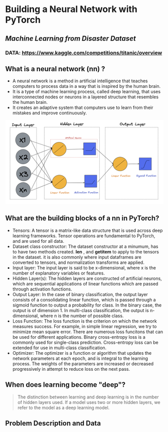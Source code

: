 # Building a Neural Network with PyTorch
## _Machine Learning from Disaster Dataset_
### DATA: https://www.kaggle.com/competitions/titanic/overview

## What is a neural network (nn) ?
- A neural network is a method in artificial intelligence that teaches computers to process data in a way that is inspired by the human brain. 
- It is a type of machine learning process, called deep learning, that uses interconnected nodes or neurons in a layered structure that resembles the human brain. 
- It creates an adaptive system that computers use to learn from their mistakes and improve continuously.

![A 1-Hidden Layer NN with two neurons](Images/fig1.png)

## What are the building blocks of a nn in PyTorch?
- Tensors: A tensor is a matrix-like data structure that is used across deep learning frameworks. Tensor operations are fundamental to PyTorch, and are used for all data.
- Dataset class constructor: The dataset constructor at a minumum, has to have two methods created. __len__ , and __getitem__ to apply to the tensors in the dataset. 
    it is also commonly where input dataframes are converted to tensors, and normalization transforms are applied.
- Input layer: The input layer is said to be x-dimensional, where x is the number of explanatory variables or features.
- Hidden Layer(s): The hidden layers are constructed of artificial neurons, which are sequential applications of linear functions which are passed through activation functions.
- Output Layer: In the case of binary classification, the output layer consists of a consolidating linear function, which is passed through a sigmoid function to output a probability for class. In the binary case, the output is of dimension 1. In multi-class classification, the output is n-dimensional, where n is the number of possible class.
- Loss Function: The loss function is the criterion on which the network measures success. For example, in simple linear regression, we try to minimize mean square error. There are numerous loss funcitons that can be used for different applications. Binary cross-entropy loss is a commonly used for single-class prediction. Cross-entropy loss can be extended for use in multi-class classification.
- Optimizer: The optimizer is a function or algorithm that updates the network parameters at each epoch, and is integral to the learning process. The weights of the parameters are increased or decreased progressively in attempt to reduce loss on the next pass.

## When does learning become "deep"?
> The distinction between learning 
> and deep learning is in the number of 
> hidden layers used. If a model uses
> two or more hidden layers, we refer
> to the model as a deep learning model.

## Problem Description and Data
